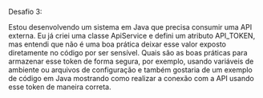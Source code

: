 Desafio 3: 

Estou desenvolvendo um sistema em Java que precisa consumir uma API externa. 
Eu já criei uma classe ApiService e defini um atributo API_TOKEN, mas entendi que não é uma boa prática deixar esse valor exposto diretamente no código por ser sensível.
Quais são as boas práticas para armazenar esse token de forma segura, por exemplo, usando variáveis de ambiente ou arquivos de configuração e também gostaria de um exemplo de código em Java mostrando como realizar a conexão com a API usando esse token de maneira correta.
